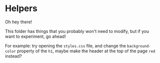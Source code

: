 # Helpers

Oh hey there!

This folder has things that you probably won't need
to modify, but if you want to experiment, go ahead!

For example: try opening the `styles.css` file, and
change the `background-color` property of the `h1`, maybe make the header at the top of the page `red` instead?
